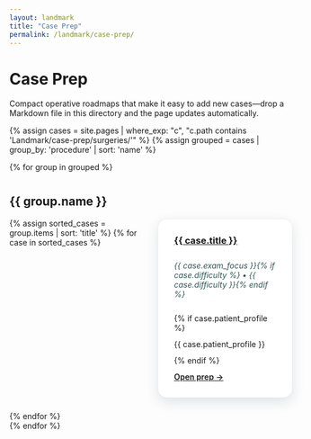 ```yaml
---
layout: landmark
title: "Case Prep"
permalink: /landmark/case-prep/
---
```


# Case Prep

Compact operative roadmaps that make it easy to add new cases—drop a Markdown file in this directory and the page updates automatically.

{% assign cases = site.pages | where_exp: "c", "c.path contains 'Landmark/case-prep/surgeries/'" %}
{% assign grouped = cases | group_by: 'procedure' | sort: 'name' %}

{% for group in grouped %}
<section class="case-section">
  <h2>{{ group.name }}</h2>
  <div class="case-grid">
    {% assign sorted_cases = group.items | sort: 'title' %}
    {% for case in sorted_cases %}
    <article class="case-card">
      <h3><a href="{{ case.url | relative_url }}">{{ case.title }}</a></h3>
      <p class="case-meta">{{ case.exam_focus }}{% if case.difficulty %} • {{ case.difficulty }}{% endif %}</p>
      {% if case.patient_profile %}
      <p class="case-body">{{ case.patient_profile }}</p>
      {% endif %}
      <a class="case-link" href="{{ case.url | relative_url }}">Open prep →</a>
    </article>
    {% endfor %}
  </div>
</section>
{% endfor %}

<style>
.case-section {
  margin-top: 2.5rem;
}

.case-grid {
  display: grid;
  grid-template-columns: repeat(auto-fit, minmax(240px, 1fr));
  gap: 1.5rem;
}

.case-card {
  background: #ffffff;
  border-radius: 16px;
  padding: 1.75rem;
  box-shadow: 0 8px 22px rgba(12,44,71,0.12);
  border: 1px solid rgba(12,44,71,0.08);
  display: flex;
  flex-direction: column;
  gap: 0.75rem;
}

.case-card h3 {
  margin: 0;
}

.case-meta {
  font-style: italic;
  color: #2D5652;
}

.case-body {
  margin: 0;
}

.case-link {
  font-weight: 600;
}
</style>
